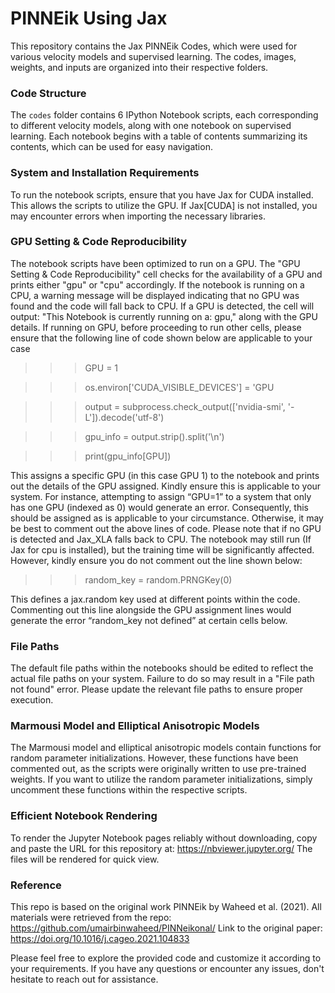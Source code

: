 # PINNEik Using Jax
This repository contains the Jax PINNEik Codes, which were used for various velocity models and supervised learning. The codes, images, weights, and inputs are organized into their respective folders.

### Code Structure
The `codes` folder contains 6 IPython Notebook scripts, each corresponding to different velocity models, along with one notebook on supervised learning. Each notebook begins with a table of contents summarizing its contents, which can be used for easy navigation.

### System and Installation Requirements
To run the notebook scripts, ensure that you have Jax for CUDA installed. This allows the scripts to utilize the GPU. If Jax[CUDA] is not installed, you may encounter errors when importing the necessary libraries.

### GPU Setting & Code Reproducibility
The notebook scripts have been optimized to run on a GPU. The "GPU Setting & Code Reproducibility" cell checks for the availability of a GPU and prints either "gpu" or "cpu" accordingly. If the notebook is running on a CPU, a warning message will be displayed indicating that no GPU was found and the code will fall back to CPU.
If a GPU is detected, the cell will output: "This Notebook is currently running on a: gpu," along with the GPU details. 
If running on GPU, before proceeding to run other cells, please ensure that the following line of code shown below are applicable to your case 
>>>  GPU = 1

>>> os.environ['CUDA_VISIBLE_DEVICES'] = 'GPU

>>> output = subprocess.check_output(['nvidia-smi', '-L']).decode('utf-8')

>>> gpu_info = output.strip().split('\n')

>>> print(gpu_info[GPU])

This assigns a specific GPU (in this case GPU 1) to the notebook and prints out the details of the GPU assigned. Kindly ensure this is applicable to your system. For instance, attempting to assign “GPU=1” to a system that only has one GPU (indexed as 0) would generate an error. 
Consequently, this should be assigned as is applicable to your circumstance. Otherwise, it may be best to comment out the above lines of code.
Please note that if no GPU is detected and Jax_XLA falls back to CPU. The notebook may still run (If Jax for cpu is installed), but the training time will be significantly affected.
However, kindly ensure you do not comment out the line shown below:

>>> random_key = random.PRNGKey(0)

This defines a jax.random key used at different points within the code. Commenting out this line alongside the GPU assignment lines would generate the error “random_key not defined” at certain cells below.

### File Paths
The default file paths within the notebooks should be edited to reflect the actual file paths on your system. Failure to do so may result in a "File path not found" error. Please update the relevant file paths to ensure proper execution.

### Marmousi Model and Elliptical Anisotropic Models
The Marmousi model and elliptical anisotropic models contain functions for random parameter initializations. However, these functions have been commented out, as the scripts were originally written to use pre-trained weights. If you want to utilize the random parameter initializations, simply uncomment these functions within the respective scripts.

### Efficient Notebook Rendering
To render the Jupyter Notebook pages reliably without downloading, copy and paste the URL for this repository at: https://nbviewer.jupyter.org/ The files will be rendered for quick view.

### Reference
This repo is based on the original work PINNEik by Waheed et al. (2021). All materials were retrieved from the repo: https://github.com/umairbinwaheed/PINNeikonal/ 
Link to the original paper: https://doi.org/10.1016/j.cageo.2021.104833

Please feel free to explore the provided code and customize it according to your requirements. If you have any questions or encounter any issues, don't hesitate to reach out for assistance. 


